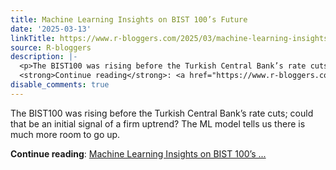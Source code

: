 ```yaml
---
title: Machine Learning Insights on BIST 100’s Future
date: '2025-03-13'
linkTitle: https://www.r-bloggers.com/2025/03/machine-learning-insights-on-bist-100s-future/
source: R-bloggers
description: |-
  <p>The BIST100 was rising before the Turkish Central Bank’s rate cuts; could that be an initial signal of a firm uptrend? The ML model tells us there is much more room to go up.</p>
  <strong>Continue reading</strong>: <a href="https://www.r-bloggers.com/2025/03/machine-learning-insights-on-bist-100s-future/">Machine Learning Insights on BIST 100’s ...
disable_comments: true
---
```

<p>The BIST100 was rising before the Turkish Central Bank’s rate cuts; could that be an initial signal of a firm uptrend? The ML model tells us there is much more room to go up.</p>
<strong>Continue reading</strong>: <a href="https://www.r-bloggers.com/2025/03/machine-learning-insights-on-bist-100s-future/">Machine Learning Insights on BIST 100’s ...